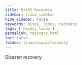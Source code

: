 ```yaml
---
title: NixOS Recovery
sidebar: linux_sidebar
hide_sidebar: false
keywords: nixos, linux, recovery
tags: [ nixos, linux ]
permalink: recovery.html
toc: false
folder: linux/nixos/recovery
---
```


Disaster recovery.
